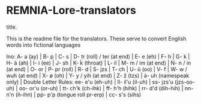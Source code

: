 # REMNIA-Lore-translators
title.

This is the readme file for the translators. These serve to convert English words into fictional languages

Ino:
A- a (ay) |
B- p |
C- s |
D- tr (roll) / ter (at end) |
E- e (eh) |
F- h |
G- k |
H- ä (ah) |
I- i (ee) |
J- sh |
K- ḱ (throat) |
L- il |
M- m / im (at end) |
N- n / in (at end) |
O- or |
P- pr (roll) |
R- d |
S- jzs |
T- ch |
U- ü (oo) |
V- f |
W- w / wuh (at end) |
X- ø (oh) |
Y- y / yih (at end) |
Z- ẑ (tzs) |
á- uh (namespeak only) |
Double Letter Rules:
ee-  e'u (eh-uh) |
ll- il'u (il-uh) |
ss- jzs'u (jzs-oo-uh) |
oo- or'u (or-uh) |
tt- ch'k (ch-ihk) |
ff- h'h (hihk) |
rr- d'd (dih-hih) |
nn- n'n (ñ-ihn) |
pp- p'p (tongue roll pr-erp) |
cc- s's (sihs) 
